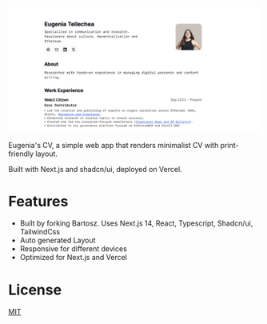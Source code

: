 ![Preview](public/images/preview.png)

Eugenia's CV, a simple web app that renders minimalist CV with print-friendly layout.

Built with Next.js and shadcn/ui, deployed on Vercel.

# Features

- Built by forking Bartosz. Uses Next.js 14, React, Typescript, Shadcn/ui, TailwindCss
- Auto generated Layout
- Responsive for different devices
- Optimized for Next.js and Vercel

# License

[MIT](https://choosealicense.com/licenses/mit/)
